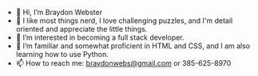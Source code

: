 - 👋 Hi, I’m Braydon Webster
- 🤩 I like most things nerd, I love challenging puzzles, and I'm detail oriented and appreciate the little things. 
- 👀 I’m interested in becoming a full stack developer.  
- 🌱 I’m familiar and somewhat proficient in HTML and CSS, and I am also learning how to use Python.
- 📫 How to reach me: braydonwebs@gmail.com or 385-625-8970

<!---
braydonlilb/braydonlilb is a ✨ special ✨ repository because its `README.md` (this file) appears on your GitHub profile.
You can click the Preview link to take a look at your changes.
--->
